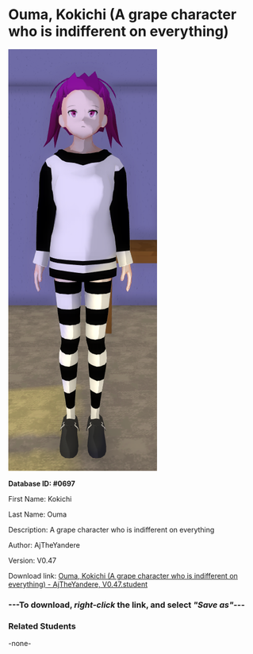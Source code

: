 # Ouma, Kokichi (A grape character who is indifferent on everything)

<img src="Files/Images/Ouma, Kokichi (A grape character who is indifferent on everything).png" title="Ouma, Kokichi (A grape character who is indifferent on everything) - AjTheYandere, V0.47">

**Database ID: #0697**

First Name: Kokichi

Last Name: Ouma

Description: A grape character who is indifferent on everything

Author: AjTheYandere

Version: V0.47

Download link: <a href="https://raw.githubusercontent.com/Arbiter1223/Daigaku-Gurashi-Custom-Students/master/Files/Studen%20Files/Ouma%2C%20Kokichi%20(A%20grape%20character%20who%20is%20indifferent%20on%20everything)%20-%20AjTheYandere%2C%20V0.47.student">Ouma, Kokichi (A grape character who is indifferent on everything) - AjTheYandere, V0.47.student</a>

### ---**To download, _right-click_ the link, and select _"Save as"_**---

### Related Students

-none-
